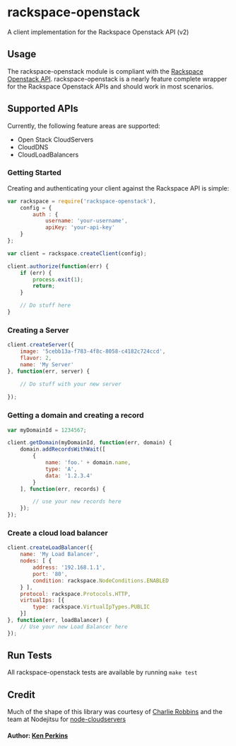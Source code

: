 # rackspace-openstack

A client implementation for the Rackspace Openstack API (v2)

## Usage

The rackspace-openstack module is compliant with the [Rackspace Openstack API][0]. rackspace-openstack
is a nearly feature complete wrapper for the Rackspace Openstack APIs and should work in most scenarios.

## Supported APIs

Currently, the following feature areas are supported:

- Open Stack CloudServers
- CloudDNS
- CloudLoadBalancers

### Getting Started
Creating and authenticating your client against the Rackspace API is simple:

```Javascript
var rackspace = require('rackspace-openstack'),
    config = {
        auth : {
            username: 'your-username',
            apiKey: 'your-api-key'
    }
};

var client = rackspace.createClient(config);

client.authorize(function(err) {
    if (err) {
        process.exit(1);
        return;
    }

    // Do stuff here
}
```

### Creating a Server
```Javascript
client.createServer({
    image: '5cebb13a-f783-4f8c-8058-c4182c724ccd',
    flavor: 2,
    name: 'My Server'
}, function(err, server) {

    // Do stuff with your new server
    
});

```

### Getting a domain and creating a record
```Javascript
var myDomainId = 1234567;

client.getDomain(myDomainId, function(err, domain) {
    domain.addRecordsWithWait([
        {
            name: 'foo.' + domain.name,
            type: 'A',
            data: '1.2.3.4'
        }
    ], function(err, records) {

        // use your new records here
    });
});

```

### Create a cloud load balancer
```Javascript
client.createLoadBalancer({
    name: 'My Load Balancer',
    nodes: [ {
        address: '192.168.1.1',
        port: '80',
        condition: rackspace.NodeConditions.ENABLED
    } ],
    protocol: rackspace.Protocols.HTTP,
    virtualIps: [{
        type: rackspace.VirtualIpTypes.PUBLIC
    }]
}, function(err, loadBalancer) {
    // Use your new Load Balancer here
});

```

## Run Tests
All rackspace-openstack tests are available by running `make test`

## Credit
Much of the shape of this library was courtesy of [Charlie Robbins][1] and the team at Nodejitsu for [node-cloudservers][2]
#### Author: [Ken Perkins](http://github.com/kenperkins)

[0]: http://docs.rackspace.com/servers/api/v2/cs-devguide/content/ch_preface.html
[1]: http://github.com/indexzero
[2]: https://github.com/nodejitsu/node-cloudservers
